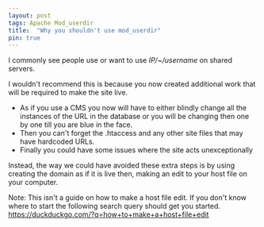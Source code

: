 ```yaml
---
layout: post
tags: Apache Mod_userdir 
title:  "Why you shouldn't use mod_userdir"
pin: true
---
```


I commonly see people use or want to use _IP/~/username_ on shared servers.

I wouldn't recommend this is because you now created additional work that will be required to make the site live.

* As if you use a CMS you now will have to either blindly change all the instances of the URL in the database or you will be changing then one by one till you are blue in the face.
* Then you can't forget the .htaccess and any other site files that may have hardcoded URLs.
* Finally you could have some issues where the site acts unexceptionally 


Instead, the way we could have avoided these extra steps is by using creating the domain as if it is live then, making an edit to your host file on your computer.

Note: This isn't a guide on how to make a host file edit. If you don't know where to start the following search query should get you started.
https://duckduckgo.com/?q=how+to+make+a+host+file+edit
